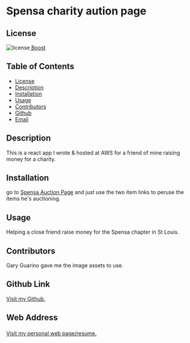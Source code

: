 ##  <h1>Spensa charity aution page</h1><h2> License </h2>
![license](https://img.shields.io/badge/License-Boost_1.0-lightblue.svg)[  Boost](https://www.boost.org/LICENSE_1_0.txt)<h2> Table of Contents </h2> 
- [License](#license) 
- [Description](#description) 
- [Installation](#installation) 
- [Usage](#usage) 
- [Contributors](#contributors) 
- [Github](#github) 
- [Email](#email) 
<h2>Description</h2> <p>This is a react app I wrote & hosted at AWS for a friend of mine raising money for a charity. </p>
<h2>Installation</h2> <p>go to <a href="https://www.stlouisfalcons-spensa.org/" target="_blank">Spensa Auction Page</a> and just use the two item links to peruse the items he's auctioning.</p>
<h2>Usage</h2> <p>Helping a close friend raise money for the Spensa chapter in St Louis.</p>
<h2>Contributors</h2> <p>Gary Guarino gave me the image assets to use.</p>
<h2>Github Link</h2> <p> <a href="https://github.com/Zaphod1977/spensa-falcons"target="_blank">Visit my Github.</a></p>
<h2>Web Address  </p>
</h2><p><a href="https://www.bobbybridges.info" target="_blank">Visit my personal web page/resume.</a> </p>